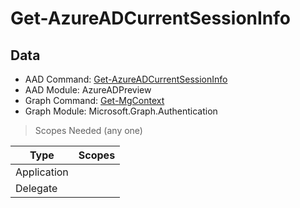 # Get-AzureADCurrentSessionInfo

> 

## Data

+ AAD Command: [Get-AzureADCurrentSessionInfo](https://docs.microsoft.com/en-us/powershell/module/AzureADPreview/Get-AzureADCurrentSessionInfo)
+ AAD Module: AzureADPreview
+ Graph Command: [Get-MgContext](https://docs.microsoft.com/en-us/powershell/module/Microsoft.Graph.Authentication/Get-MgContext)
+ Graph Module: Microsoft.Graph.Authentication

> Scopes Needed (any one)

|Type|Scopes|
|---|---|
|Application||
|Delegate||

